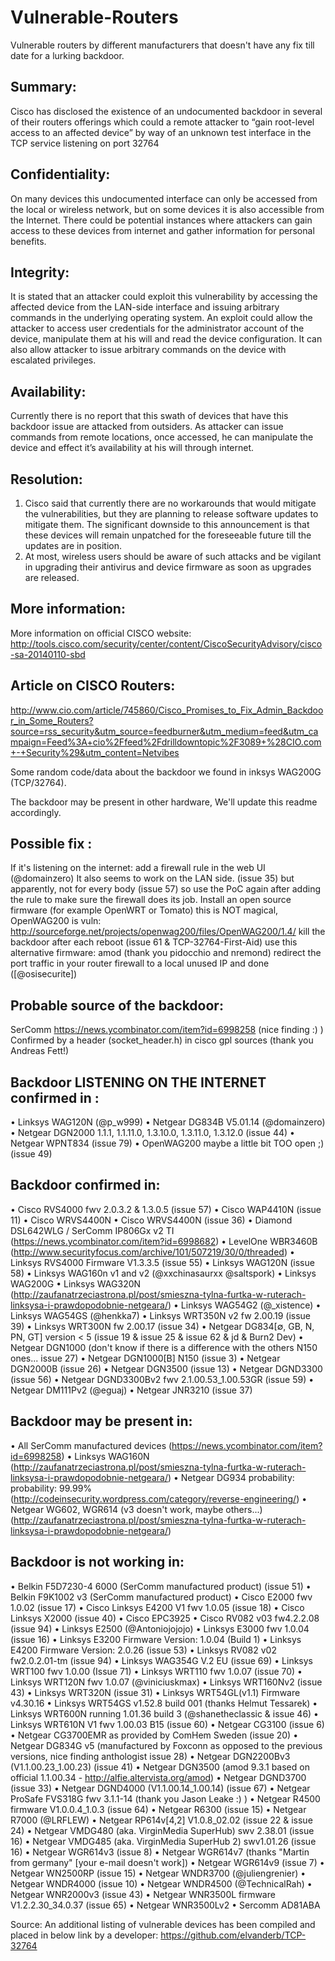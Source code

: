 Vulnerable-Routers
==================

Vulnerable routers by different manufacturers that doesn't have any fix till date for a lurking backdoor.


Summary:
--------------------------
Cisco has disclosed the existence of an undocumented backdoor in several of their routers offerings which could a remote attacker to “gain root-level access to an affected device” by way of an unknown test interface in the TCP service listening on port 32764

Confidentiality:
--------------------------
On many devices this undocumented interface can only be accessed from the local or wireless network, but on some devices it is also accessible from the Internet. There could be potential instances where attackers can gain access to these devices from internet and gather information for personal benefits.

Integrity:
------------------------
It is stated that an attacker could exploit this vulnerability by accessing the affected device from the LAN-side interface and issuing arbitrary commands in the underlying operating system. An exploit could allow the attacker to access user credentials for the administrator account of the device, manipulate them at his will and read the device configuration. It can also allow attacker to issue arbitrary commands on the device with escalated privileges.

Availability:
---------------------------
Currently there is no report that this swath of devices that have this backdoor issue are attacked from outsiders. As attacker can issue commands from remote locations, once accessed, he can manipulate the device and effect it’s availability at his will through internet.


Resolution:
----------------------
1.	Cisco said that currently there are no workarounds that would mitigate the vulnerabilities, but they are planning to release software updates to mitigate them. The significant downside to this announcement is that these devices will remain unpatched for the foreseeable future till the updates are in position.
2.	At most, wireless users should be aware of such attacks and be vigilant in upgrading their antivirus and device firmware as soon as upgrades are released.


More information:
------------------------------------------------------
More information on official CISCO website:
http://tools.cisco.com/security/center/content/CiscoSecurityAdvisory/cisco-sa-20140110-sbd 

Article on CISCO Routers:
---------------------------------
http://www.cio.com/article/745860/Cisco_Promises_to_Fix_Admin_Backdoor_in_Some_Routers?source=rss_security&utm_source=feedburner&utm_medium=feed&utm_campaign=Feed%3A+cio%2Ffeed%2Fdrilldowntopic%2F3089+%28CIO.com+-+Security%29&utm_content=Netvibes 
 
Some random code/data about the backdoor we found in inksys WAG200G (TCP/32764).

The backdoor may be present in other hardware, We'll update this readme accordingly.

Possible fix :
-------------------------------
If it's listening on the internet: add a firewall rule in the web UI (@domainzero)
It also seems to work on the LAN side. (issue 35)
but apparently, not for every body (issue 57) so use the PoC again after adding the rule to make sure the firewall does its job.
Install an open source firmware (for example OpenWRT or Tomato) this is NOT magical, OpenWAG200 is vuln: http://sourceforge.net/projects/openwag200/files/OpenWAG200/1.4/
kill the backdoor after each reboot (issue 61 & TCP-32764-First-Aid)
use this alternative firmware: amod (thank you pidocchio and nremond)
redirect the port traffic in your router firewall to a local unused IP and done ([@osisecurite])

Probable source of the backdoor:
--------------------------------------------
SerComm https://news.ycombinator.com/item?id=6998258 (nice finding :) )
Confirmed by a header (socket_header.h) in cisco gpl sources (thank you Andreas Fett!)

Backdoor LISTENING ON THE INTERNET confirmed in :
------------------------------------------------
•	Linksys WAG120N (@p_w999)
•	Netgear DG834B V5.01.14 (@domainzero)
•	Netgear DGN2000 1.1.1, 1.1.11.0, 1.3.10.0, 1.3.11.0, 1.3.12.0 (issue 44)
•	Netgear WPNT834 (issue 79)
•	OpenWAG200 maybe a little bit TOO open ;) (issue 49)


Backdoor confirmed in:
------------------------------------
•	Cisco RVS4000 fwv 2.0.3.2 & 1.3.0.5 (issue 57)
•	Cisco WAP4410N (issue 11)
•	Cisco WRVS4400N
•	Cisco WRVS4400N (issue 36)
•	Diamond DSL642WLG / SerComm IP806Gx v2 TI (https://news.ycombinator.com/item?id=6998682)
•	LevelOne WBR3460B (http://www.securityfocus.com/archive/101/507219/30/0/threaded)
•	Linksys RVS4000 Firmware V1.3.3.5 (issue 55)
•	Linksys WAG120N (issue 58)
•	Linksys WAG160n v1 and v2 (@xxchinasaurxx @saltspork)
•	Linksys WAG200G
•	Linksys WAG320N (http://zaufanatrzeciastrona.pl/post/smieszna-tylna-furtka-w-ruterach-linksysa-i-prawdopodobnie-netgeara/)
•	Linksys WAG54G2 (@_xistence)
•	Linksys WAG54GS (@henkka7)
•	Linksys WRT350N v2 fw 2.00.19 (issue 39)
•	Linksys WRT300N fw 2.00.17 (issue 34)
•	Netgear DG834[∅, GB, N, PN, GT] version < 5 (issue 19 & issue 25 & issue 62 & jd & Burn2 Dev)
•	Netgear DGN1000 (don't know if there is a difference with the others N150 ones... issue 27)
•	Netgear DGN1000[B] N150 (issue 3)
•	Netgear DGN2000B (issue 26)
•	Netgear DGN3500 (issue 13)
•	Netgear DGND3300 (issue 56)
•	Netgear DGND3300Bv2 fwv 2.1.00.53_1.00.53GR (issue 59)
•	Netgear DM111Pv2 (@eguaj)
•	Netgear JNR3210 (issue 37)

Backdoor may be present in:
------------------------------------
•	All SerComm manufactured devices (https://news.ycombinator.com/item?id=6998258)
•	Linksys WAG160N (http://zaufanatrzeciastrona.pl/post/smieszna-tylna-furtka-w-ruterach-linksysa-i-prawdopodobnie-netgeara/)
•	Netgear DG934 probability: probability: 99.99% (http://codeinsecurity.wordpress.com/category/reverse-engineering/)
•	Netgear WG602, WGR614 (v3 doesn't work, maybe others...) (http://zaufanatrzeciastrona.pl/post/smieszna-tylna-furtka-w-ruterach-linksysa-i-prawdopodobnie-netgeara/)


Backdoor is not working in:
---------------------------------------
•	Belkin F5D7230-4 6000 (SerComm manufactured product) (issue 51)
•	Belkin F9K1002 v3 (SerComm manufactured product)
•	Cisco E2000 fwv 1.0.02 (issue 17)
•	Cisco Linksys E4200 V1 fwv 1.0.05 (issue 18)
•	Cisco Linksys X2000 (issue 40)
•	Cisco EPC3925
•	Cisco RV082 v03 fw4.2.2.08 (issue 94)
•	Linksys E2500 (@Antoniojojojo)
•	Linksys E3000 fwv 1.0.04 (issue 16)
•	Linksys E3200 Firmware Version: 1.0.04 (Build 1)
•	Linksys E4200 Firmware Version: 2.0.26 (issue 53)
•	Linksys RV082 v02 fw2.0.2.01-tm (issue 94)
•	Linksys WAG354G V.2 EU (issue 69)
•	Linksys WRT100 fwv 1.0.00 (Issue 71)
•	Linksys WRT110 fwv 1.0.07 (issue 70)
•	Linksys WRT120N fwv 1.0.07 (@viniciuskmax)
•	Linksys WRT160Nv2 (issue 43)
•	Linksys WRT320N (issue 31)
•	Linksys WRT54GL(v1.1) Firmware v4.30.16
•	Linksys WRT54GS v1.52.8 build 001 (thanks Helmut Tessarek)
•	Linksys WRT600N running 1.01.36 build 3 (@shanetheclassic & issue 46)
•	Linksys WRT610N V1 fwv 1.00.03 B15 (issue 60)
•	Netgear CG3100 (issue 6)
•	Netgear CG3700EMR as provided by ComHem Sweden (issue 20)
•	Netgear DG834G v5 (manufactured by Foxconn as opposed to the previous versions, nice finding anthologist issue 28)
•	Netgear DGN2200Bv3 (V1.1.00.23_1.00.23) (issue 41)
•	Netgear DGN3500 (amod 9.3.1 based on official 1.1.00.34 - http://alfie.altervista.org/amod)
•	Netgear DGND3700 (issue 33)
•	Netgear DGND4000 (V1.1.00.14_1.00.14) (issue 67)
•	Netgear ProSafe FVS318G fwv 3.1.1-14 (thank you Jason Leake :) )
•	Netgear R4500 firmware V1.0.0.4_1.0.3 (issue 64)
•	Netgear R6300 (issue 15)
•	Netgear R7000 (@LRFLEW)
•	Netgear RP614v[4,2] V1.0.8_02.02 (issue 22 & issue 24)
•	Netgear VMDG480 (aka. VirginMedia SuperHub) swv 2.38.01 (issue 16)
•	Netgear VMDG485 (aka. VirginMedia SuperHub 2) swv1.01.26 (issue 16)
•	Netgear WGR614v3 (issue 8)
•	Netgear WGR614v7 (thanks "Martin from germany" [your e-mail doesn't work])
•	Netgear WGR614v9 (issue 7)
•	Netgear WN2500RP (issue 15)
•	Netgear WNDR3700 (@juliengrenier)
•	Netgear WNDR4000 (issue 10)
•	Netgear WNDR4500 (@TechnicalRah)
•	Netgear WNR2000v3 (issue 43)
•	Netgear WNR3500L firmware V1.2.2.30_34.0.37 (issue 65)
•	Netgear WNR3500Lv2
•	Sercomm AD81ABA



Source: An additional listing of vulnerable devices has been compiled and placed in below link by a developer:
https://github.com/elvanderb/TCP-32764
